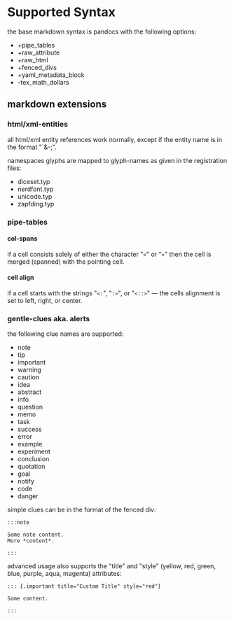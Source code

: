 # Supported Syntax

the base markdown syntax is pandocs with the following options:

* +pipe_tables
* +raw_attribute
* +raw_html
* +fenced_divs
* +yaml_metadata_block
* -tex_math_dollars

## markdown extensions

### html/xml-entities

all html/xml entity references work normally, except if the entity name is in the format "`\&<namespace>-<glyphname>\;".

namespaces glyphs are mapped to glyph-names as given in the registration files:

* diceset.typ
* nerdfont.typ
* unicode.typ
* zapfding.typ

### pipe-tables

#### col-spans

if a cell consists solely of either the character "`<`" or "`>`" then the cell is merged (spanned) with the pointing cell.

#### cell align

if a cell starts with the strings "`<:`", "`:>`", or "`<::>`" — the cells alignment is set to left, right, or center.

### gentle-clues aka. alerts

the following clue names are supported:

* note
* tip
* important
* warning
* caution
* idea
* abstract
* info
* question
* memo
* task
* success
* error
* example
* experiment
* conclusion
* quotation
* goal
* notify
* code
* danger

simple clues can be in the format of the fenced div:

```
:::note

Some note content. 
More *content*.

:::
```

advanced usage also supports the "title" and "style" (yellow, red, green, blue, purple, aqua, magenta) attributes:

```
::: {.important title="Custom Title" style="red"}

Some content.

:::
```